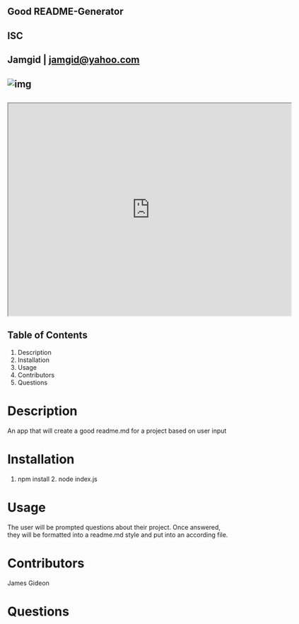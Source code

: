 
## Good README-Generator
## ISC
## Jamgid | jamgid@yahoo.com
## ![img](https://avatars0.githubusercontent.com/u/69053531?v=4)
## <iframe src="https://drive.google.com/file/d/1dEXn5ZoCqri5UrmXGsIqQRB0GL5gV1TY/preview" width="640" height="480"></iframe>
## Table of Contents
1. Description
2. Installation
3. Usage
4. Contributors
5. Questions
# Description
An app that will create a good readme.md for a project based on user input
# Installation
1. npm install 2. node index.js
# Usage
The user will be prompted questions about their project. Once answered, they will be formatted into a readme.md style and put into an according file.
# Contributors
James Gideon
# Questions

